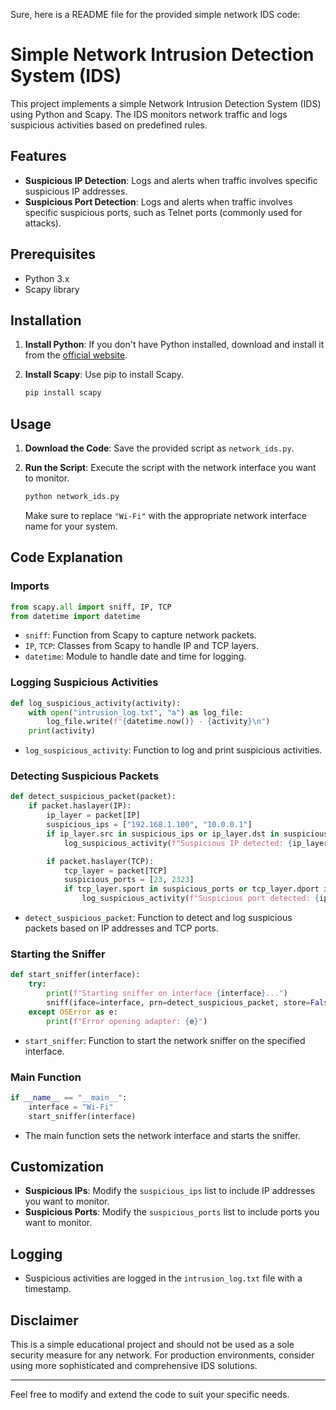 Sure, here is a README file for the provided simple network IDS code:

# Simple Network Intrusion Detection System (IDS)

This project implements a simple Network Intrusion Detection System (IDS) using Python and Scapy. The IDS monitors network traffic and logs suspicious activities based on predefined rules.

## Features

- **Suspicious IP Detection**: Logs and alerts when traffic involves specific suspicious IP addresses.
- **Suspicious Port Detection**: Logs and alerts when traffic involves specific suspicious ports, such as Telnet ports (commonly used for attacks).

## Prerequisites

- Python 3.x
- Scapy library

## Installation

1. **Install Python**: If you don't have Python installed, download and install it from the [official website](https://www.python.org/downloads/).

2. **Install Scapy**: Use pip to install Scapy.
    ```bash
    pip install scapy
    ```

## Usage

1. **Download the Code**: Save the provided script as `network_ids.py`.

2. **Run the Script**: Execute the script with the network interface you want to monitor.
    ```bash
    python network_ids.py
    ```
    Make sure to replace `"Wi-Fi"` with the appropriate network interface name for your system.

## Code Explanation

### Imports

```python
from scapy.all import sniff, IP, TCP
from datetime import datetime
```

- `sniff`: Function from Scapy to capture network packets.
- `IP`, `TCP`: Classes from Scapy to handle IP and TCP layers.
- `datetime`: Module to handle date and time for logging.

### Logging Suspicious Activities

```python
def log_suspicious_activity(activity):
    with open("intrusion_log.txt", "a") as log_file:
        log_file.write(f"{datetime.now()} - {activity}\n")
    print(activity)
```

- `log_suspicious_activity`: Function to log and print suspicious activities.

### Detecting Suspicious Packets

```python
def detect_suspicious_packet(packet):
    if packet.haslayer(IP):
        ip_layer = packet[IP]
        suspicious_ips = ["192.168.1.100", "10.0.0.1"]
        if ip_layer.src in suspicious_ips or ip_layer.dst in suspicious_ips:
            log_suspicious_activity(f"Suspicious IP detected: {ip_layer.src} -> {ip_layer.dst}")

        if packet.haslayer(TCP):
            tcp_layer = packet[TCP]
            suspicious_ports = [23, 2323]
            if tcp_layer.sport in suspicious_ports or tcp_layer.dport in suspicious_ports:
                log_suspicious_activity(f"Suspicious port detected: {ip_layer.src}:{tcp_layer.sport} -> {ip_layer.dst}:{tcp_layer.dport}")
```

- `detect_suspicious_packet`: Function to detect and log suspicious packets based on IP addresses and TCP ports.

### Starting the Sniffer

```python
def start_sniffer(interface):
    try:
        print(f"Starting sniffer on interface {interface}...")
        sniff(iface=interface, prn=detect_suspicious_packet, store=False)
    except OSError as e:
        print(f"Error opening adapter: {e}")
```

- `start_sniffer`: Function to start the network sniffer on the specified interface.

### Main Function

```python
if __name__ == "__main__":
    interface = "Wi-Fi"
    start_sniffer(interface)
```

- The main function sets the network interface and starts the sniffer.

## Customization

- **Suspicious IPs**: Modify the `suspicious_ips` list to include IP addresses you want to monitor.
- **Suspicious Ports**: Modify the `suspicious_ports` list to include ports you want to monitor.

## Logging

- Suspicious activities are logged in the `intrusion_log.txt` file with a timestamp.

## Disclaimer

This is a simple educational project and should not be used as a sole security measure for any network. For production environments, consider using more sophisticated and comprehensive IDS solutions.

---

Feel free to modify and extend the code to suit your specific needs.
